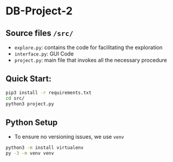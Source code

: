 # DB-Project-2

## Source files `/src/`

- `explore.py`: contains the code for facilitating the exploration
- `interface.py`: GUI Code
- `project.py`: main file that invokes all the necessary procedure

## Quick Start:

```bash
pip3 install -r requirements.txt
cd src/
python3 project.py
```

## Python Setup

- To ensure no versioning issues, we use `venv`

```bash
python3 -m install virtualenv
py -3 -m venv venv

```
